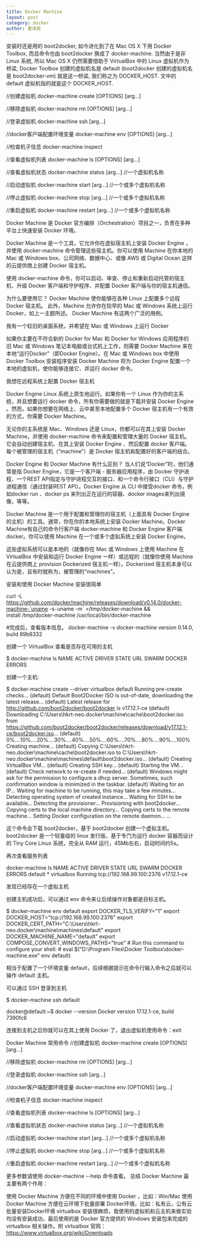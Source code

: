 ```yaml
---
title: Docker Machine
layout: post
category: docker
author: 夏泽民
---
```

安装时还是用的 boot2docker, 如今进化到了在 Mac OS X 下用 Docker Toolbox, 而且命令也由 boot2docker 换成了 docker-machine. 当然由于是非 Linux 系统, 所以 Mac OS X 仍然需要借助于 VirtualBox 中的 Linux 虚拟机作为桥梁, Docker Toolbox 创建的虚拟机名是 default (boot2docker 创建的虚拟机名是 boot2docker-vm) 就是这一桥梁, 我们称之为 DOCKER_HOST. 文中的 default 虚拟机指的就是这个 DOCKER_HOST.

//创建虚拟机
docker-machine create [OPTIONS] [arg...]

//移除虚拟机
docker-machine rm [OPTIONS] [arg...]

//登录虚拟机
docker-machine ssh [arg...]

//docker客户端配置环境变量
docker-machine env [OPTIONS] [arg...]

//检查机子信息
docker-machine inspect

//查看虚拟机列表
docker-machine ls [OPTIONS] [arg...]

//查看虚拟机状态
docker-machine status [arg...]  //一个虚拟机名称

//启动虚拟机
docker-machine start [arg...]  //一个或多个虚拟机名称

//停止虚拟机
docker-machine stop [arg...]  //一个或多个虚拟机名称

//重启虚拟机
docker-machine restart [arg...]  //一个或多个虚拟机名称
<!-- more -->
Docker Machine 是 Docker 官方编排（Orchestration）项目之一，负责在多种平台上快速安装 Docker 环境。

Docker Machine 是一个工具，它允许你在虚拟宿主机上安装 Docker Engine ，并使用 docker-machine 命令管理这些宿主机。你可以使用 Machine 在你本地的 Mac 或 Windows box、公司网络、数据中心、或像 AWS 或 Digital Ocean 这样的云提供商上创建 Docker 宿主机。

使用 docker-machine 命令，你可以启动、审查、停止和重新启动托管的宿主机、升级 Docker 客户端和守护程序、并配置 Docker 客户端与你的宿主机通信。

为什么要使用它？
Docker Machine 使你能够在各种 Linux 上配置多个远程 Docker 宿主机。 此外，Machine 允许你在较早的 Mac 或 Windows 系统上运行 Docker，如上一主题所述。 Docker Machine 有这两个广泛的用例。

我有一个较旧的桌面系统，并希望在 Mac 或 Windows 上运行 Docker





如果你主要在不符合新的 Docker for Mac 和 Docker for Windows 应用程序的旧 Mac 或 Windows 笔记本电脑或台式机上工作，则需要 Docker Machine 来在本地“运行Docker”（即Docker Engine）。在 Mac 或 Windows box 中使用 Docker Toolbox 安装程序安装 Docker Machine 将为 Docker Engine 配置一个本地的虚拟机，使你能够连接它、并运行 docker 命令。

我想在远程系统上配置 Docker 宿主机





Docker Engine Linux 系统上原生地运行。如果你有一个 Linux 作为你的主系统，并且想要运行 docker 命令，所有你需要做的就是下载并安装 Docker Engine 。然而，如果你想要在网络上、云中甚至本地配置多个 Docker 宿主机有一个有效的方式，你需要 Docker Machine。

无论你的主系统是 Mac、Windows 还是 Linux，你都可以在其上安装 Docker Machine，并使用 docker-machine 命令来配置和管理大量的 Docker 宿主机。它会自动创建宿主机、在其上安装 Docker Engine 、然后配置 docker 客户端。每个被管理的宿主机（“machine”）是 Docker 宿主机和配置好的客户端的结合。

Docker Engine 和 Docker Machine 有什么区别？
当人们说“Docker”时，他们通常是指 Docker Engine，它是一个客户端 - 服务器应用程序，由 Docker 守护进程、一个REST API指定与守护进程交互的接口、和一个命令行接口（CLI）与守护进程通信（通过封装REST API）。Docker Engine 从 CLI 中接受docker 命令，例如docker run <image>、docker ps 来列出正在运行的容器、docker images来列出镜像，等等。


Docker Machine 是一个用于配置和管理你的宿主机（上面具有 Docker Engine 的主机）的工具。通常，你在你的本地系统上安装 Docker Machine。Docker Machine有自己的命令行客户端 docker-machine 和 Docker Engine 客户端 docker。你可以使用 Machine 在一个或多个虚拟系统上安装 Docker Engine。

这些虚拟系统可以是本地的（就像你在 Mac 或 Windows 上使用 Machine 在 VirtualBox 中安装和运行 Docker Engine 一样）或远程的（就像你使用 Machine 在云提供商上 provision Dockerized 宿主机一样）。Dockerized 宿主机本身可以认为是，且有时就称为，被管理的“machines”。






安装和使用
Docker Machine 安装很简单

curl -L https://github.com/docker/machine/releases/download/v0.14.0/docker-machine-`uname -s`-`uname -m` >/tmp/docker-machine && \
install /tmp/docker-machine /usr/local/bin/docker-machine

#完成后，查看版本信息。
docker-machine -v
docker-machine version 0.14.0, build 89b8332

创建一个 VirtualBox
查看是否存在可用的主机

$ docker-machine ls
NAME ACTIVE DRIVER STATE URL SWARM DOCKER ERRORS

创建一个主机:

$ docker-machine create --driver virtualbox default
Running pre-create checks...
(default) Default Boot2Docker ISO is out-of-date, downloading the latest release...
(default) Latest release for http://github.com/boot2docker/boot2docker is v17.12.1-ce
(default) Downloading C:\Users\hkrt-neo\.docker\machine\cache\boot2docker.iso from https://github.com/boot2docker/boot2docker/releases/download/v17.12.1-ce/boot2docker.iso...
(default) 0%....10%....20%....30%....40%....50%....60%....70%....80%....90%....100%
Creating machine...
(default) Copying C:\Users\hkrt-neo\.docker\machine\cache\boot2docker.iso to C:\Users\hkrt-neo\.docker\machine\machines\default\boot2docker.iso...
(default) Creating VirtualBox VM...
(default) Creating SSH key...
(default) Starting the VM...
(default) Check network to re-create if needed...
(default) Windows might ask for the permission to configure a dhcp server. Sometimes, such confirmation window is minimized in the taskbar.
(default) Waiting for an IP...
Waiting for machine to be running, this may take a few minutes...
Detecting operating system of created instance...
Waiting for SSH to be available...
Detecting the provisioner...
Provisioning with boot2docker...
Copying certs to the local machine directory...
Copying certs to the remote machine...
Setting Docker configuration on the remote daemon...
...

这个命令会下载 boot2docker，基于 boot2docker 创建一个虚拟主机。boot2docker 是一个轻量级的 linux 发行版，基于专门为运行 docker 容器而设计的 Tiny Core Linux 系统，完全从 RAM 运行，45Mb左右，启动时间约5s。

再次查看服务列表

docker-machine ls
NAME ACTIVE DRIVER STATE URL SWARM DOCKER ERRORS
default * virtualbox Running tcp://192.168.99.100:2376 v17.12.1-ce

发现已经存在一个虚拟主机

创建主机成功后，可以通过 env 命令来让后续操作对象都是目标主机。

$ docker-machine env default
export DOCKER_TLS_VERIFY="1" export DOCKER_HOST="tcp://192.168.99.100:2376" export DOCKER_CERT_PATH="C:\Users\hkrt-neo\.docker\machine\machines\default" export DOCKER_MACHINE_NAME="default" export COMPOSE_CONVERT_WINDOWS_PATHS="true" # Run this command to configure your shell: # eval $("D:\Program Files\Docker Toolbox\docker-machine.exe" env default)

相当于配置了一个环境变量 default，后续根据提示在命令行输入命令之后就可以操作 default 主机。

可以通过 SSH 登录到主机

$ docker-machine ssh default

docker@default:~$ docker --version
Docker version 17.12.1-ce, build 7390fc6

连接到主机之后你就可以在其上使用 Docker 了，退出虚拟机使用命令：exit

Docker Machine 常用命令
//创建虚拟机
docker-machine create [OPTIONS] [arg...]

//移除虚拟机
docker-machine rm [OPTIONS] [arg...]

//登录虚拟机
docker-machine ssh [arg...]

//docker客户端配置环境变量
docker-machine env [OPTIONS] [arg...]

//检查机子信息
docker-machine inspect

//查看虚拟机列表
docker-machine ls [OPTIONS] [arg...]

//查看虚拟机状态
docker-machine status [arg...] //一个虚拟机名称

//启动虚拟机
docker-machine start [arg...] //一个或多个虚拟机名称

//停止虚拟机
docker-machine stop [arg...] //一个或多个虚拟机名称

//重启虚拟机
docker-machine restart [arg...] //一个或多个虚拟机名称

更多参数请使用 docker-machine --help 命令查看。
总结
Docker Machine 最主要有两个作用：

使用 Docker Machine 方便在不同的环境中使用 Docker ，比如：Win/Mac
使用 Docker Machine 方便在云环境下批量部署 Docker环境，比如：私有云，公有云批量安装Docker环境
virtualbox 安装很麻烦，我使用的虚拟机和云主机来做实验均没有安装成功，最后使用的是 Docker 官方提供的 Windows 安装包来完成的 virtualbox 相关操作。附 virtualbox 官网：https://www.virtualbox.org/wiki/Downloads

